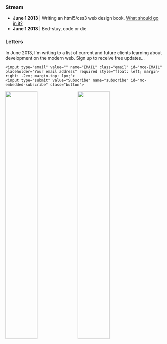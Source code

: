 ### Stream

+ **June 1 2013** | Writing an html5/css3 web design book. [What should go in it?](mailto:ev@evbogue.com)
+ **June 1 2013** | Bed-stuy, code or die

### Letters

In June 2013, I'm writing to a list of <script type="text/javascript" language="JavaScript" src="http://evbogue.us7.list-manage1.com/subscriber-count?b=00&u=1128ab05-7858-4da8-8d71-9f5ad697ad10&id=cabc7cbc4c"></script> current and future clients learning about development on the modern web. Sign up to receive free updates... 

<div id="mc_embed_signup">
<form action="http://evbogue.us7.list-manage.com/subscribe/post?u=88d50a69c5bd38497569d1af1&amp;id=cabc7cbc4c" method="post" id="mc-embedded-subscribe-form" name="mc-embedded-subscribe-form" class="validate" target="_blank" novalidate>
	
	<input type="email" value="" name="EMAIL" class="email" id="mce-EMAIL" placeholder="Your email address" required style="float: left; margin-right: .2em; margin-top: 1px;">
	<input type="submit" value="Subscribe" name="subscribe" id="mc-embedded-subscribe" class="button">
</form>
</div>

<a href="/node"><img src="/images/deploy.jpg" class="profile" style="width: 45%" /></a>
<a href="/odyssey"><img src="/images/theodyssey.jpg" class="profile" style="width: 45%" /></a>